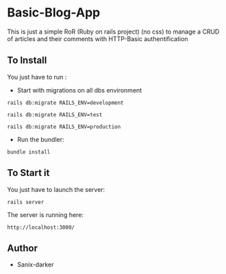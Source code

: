 # Basic-Blog-App

This is just a simple RoR (Ruby on rails project) (no css) to manage a CRUD of articles and their comments with HTTP-Basic authentification

## To Install

You just have to run :
- Start with migrations on all dbs environment
```shell
rails db:migrate RAILS_ENV=development

rails db:migrate RAILS_ENV=test

rails db:migrate RAILS_ENV=production
```

- Run the bundler:
```shell
bundle install
```

## To Start it
You just have to launch the server:
```shell
rails server
```

The server is running here:
```shell
http://localhost:3000/
```

## Author
- Sanix-darker
